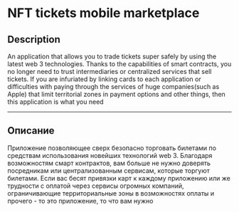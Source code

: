 # NFT tickets mobile marketplace

## Description

An application that allows you to trade tickets super safely by using the latest web 3 technologies. Thanks to the capabilities of smart contracts, you no longer need to trust intermediaries or centralized services that sell tickets. If you are infuriated by linking cards to each application or difficulties with paying through the services of huge companies(such as Apple) that limit territorial zones in payment options and other things, then this application is what you need

________

## Описание

Приложение позволяющее сверх безопасно торговать билетами по средствам использования новейших технологий web 3. Благодаря возможностям смарт контрактов, вам больше не нужно доверять посредникам или централизованным сервисам, которые торгуют билетами. Если вас бесят привязки карт к каждому приложению или же трудности с оплатой через сервисы огромных компаний, ограничивающие территориальные зоны в возможностях оплаты и прочего - то это приложение, то что вам нужно